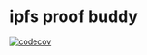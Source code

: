 # ipfs proof buddy

[![codecov](https://codecov.io/gh/banyancomputer/ipfs-proof-buddy/branch/main/graph/badge.svg?token=LQL6MA4KSI)](https://codecov.io/gh/banyancomputer/ipfs-proof-buddy)
